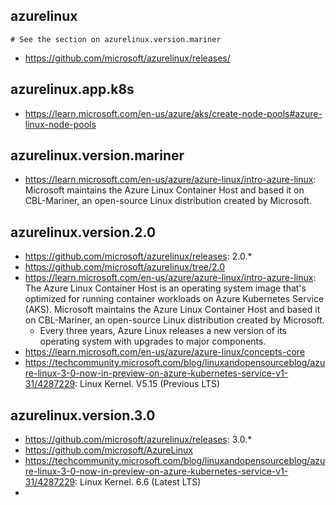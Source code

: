 ## azurelinux

```
# See the section on azurelinux.version.mariner
```
- https://github.com/microsoft/azurelinux/releases/

## azurelinux.app.k8s

- https://learn.microsoft.com/en-us/azure/aks/create-node-pools#azure-linux-node-pools
  
## azurelinux.version.mariner

- https://learn.microsoft.com/en-us/azure/azure-linux/intro-azure-linux: Microsoft maintains the Azure Linux Container Host and based it on CBL-Mariner, an open-source Linux distribution created by Microsoft.

## azurelinux.version.2.0

- https://github.com/microsoft/azurelinux/releases: 2.0.*
- https://github.com/microsoft/azurelinux/tree/2.0
- https://learn.microsoft.com/en-us/azure/azure-linux/intro-azure-linux: The Azure Linux Container Host is an operating system image that's optimized for running container workloads on Azure Kubernetes Service (AKS). Microsoft maintains the Azure Linux Container Host and based it on CBL-Mariner, an open-source Linux distribution created by Microsoft.
  - Every three years, Azure Linux releases a new version of its operating system with upgrades to major components.
- https://learn.microsoft.com/en-us/azure/azure-linux/concepts-core
- https://techcommunity.microsoft.com/blog/linuxandopensourceblog/azure-linux-3-0-now-in-preview-on-azure-kubernetes-service-v1-31/4287229: Linux Kernel. V5.15 (Previous LTS)

## azurelinux.version.3.0

- https://github.com/microsoft/azurelinux/releases: 3.0.*
- https://github.com/microsoft/AzureLinux
- https://techcommunity.microsoft.com/blog/linuxandopensourceblog/azure-linux-3-0-now-in-preview-on-azure-kubernetes-service-v1-31/4287229: Linux Kernel. 6.6 (Latest LTS)
- 

